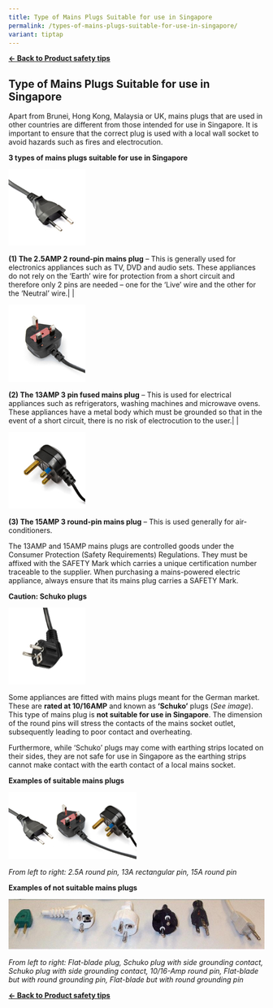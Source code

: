 ```yaml
---
title: Type of Mains Plugs Suitable for use in Singapore
permalink: /types-of-mains-plugs-suitable-for-use-in-singapore/
variant: tiptap
---
```

<p><strong><a href="https://www.consumerproductsafety.gov.sg/consumers/product-safety-tips/home-appliances-and-furniture/" rel="noopener noreferrer nofollow" target="_blank">← Back to Product safety tips</a></strong>
</p>
<h2>Type of Mains Plugs Suitable for use in Singapore</h2>
<p>Apart from Brunei, Hong Kong, Malaysia or UK, mains plugs that are used
in other countries are different from those intended for use in Singapore.
It is important to ensure that the correct plug is used with a local wall
socket to avoid hazards such as fires and electrocution.</p>
<p><strong>3 types of mains plugs suitable for use in Singapore</strong>
</p>
<div class="isomer-image-wrapper">
<img style="width: 30%;" height="auto" width="100%" alt="mains plugs 1" src="/images/consumers/did-you-know/types-of-mains-plugs/mains-plugs-1.jpg">
</div>
<p><strong>(1) The 2.5AMP 2 round-pin mains plug</strong> – This is generally
used for electronics appliances such as TV, DVD and audio sets. These appliances
do not rely on the ‘Earth’ wire for protection from a short circuit and
therefore only 2 pins are needed – one for the ‘Live’ wire and the other
for the ‘Neutral’ wire.| |</p>
<div class="isomer-image-wrapper">
<img style="width: 30%;" height="auto" width="100%" alt="mains plugs 2" src="/images/consumers/did-you-know/types-of-mains-plugs/mains-plugs-2.jpg">
</div>
<p><strong>(2) The 13AMP 3 pin fused mains plug</strong> – This is used for
electrical appliances such as refrigerators, washing machines and microwave
ovens. These appliances have a metal body which must be grounded so that
in the event of a short circuit, there is no risk of electrocution to the
user.| |</p>
<div class="isomer-image-wrapper">
<img style="width: 30%;" height="auto" width="100%" alt="mains plugs 3" src="/images/consumers/did-you-know/types-of-mains-plugs/mains-plugs-3.jpg">
</div>
<p><strong>(3) The 15AMP 3 round-pin mains plug</strong> – This is used generally
for air-conditioners.</p>
<p>The 13AMP and 15AMP mains plugs are controlled goods under the Consumer
Protection (Safety Requirements) Regulations. They must be affixed with
the SAFETY Mark which carries a unique certification number traceable to
the supplier. When purchasing a mains-powered electric appliance, always
ensure that its mains plug carries a SAFETY Mark.</p>
<p><strong>Caution: Schuko plugs</strong>
</p>
<div class="isomer-image-wrapper">
<img style="width: 30%;" height="auto" width="100%" alt="mains plugs 4" src="/images/consumers/did-you-know/types-of-mains-plugs/mains-plugs-4.jpg">
</div>
<p>Some appliances are fitted with mains plugs meant for the German market.
These are <strong>rated at 10/16AMP</strong> and known as <strong>‘Schuko’</strong> plugs
(<em>See image</em>). This type of mains plug is <strong>not suitable for use in Singapore</strong>.
The dimension of the round pins will stress the contacts of the mains socket
outlet, subsequently leading to poor contact and overheating.</p>
<p>Furthermore, while ‘Schuko’ plugs may come with earthing strips located
on their sides, they are not safe for use in Singapore as the earthing
strips cannot make contact with the earth contact of a local mains socket.</p>
<p><strong>Examples of suitable mains plugs</strong>
</p>
<div class="isomer-image-wrapper">
<img style="width: 50%;" height="auto" width="100%" alt="mains plugs 5" src="/images/consumers/did-you-know/types-of-mains-plugs/mains-plugs-5.jpg">
</div>
<p><em>From left to right: 2.5A round pin, 13A rectangular pin, 15A round pin</em>
</p>
<p><strong>Examples of not suitable mains plugs</strong>
</p>
<div class="isomer-image-wrapper">
<img style="width: 100%" height="auto" width="100%" alt="non approved mains plugs" src="/images/consumers/did-you-know/types-of-mains-plugs/non-approved-mains-plugs.jpg">
</div>
<p><em>From left to right: Flat-blade plug, Schuko plug with side grounding contact, Schuko plug with side grounding contact, 10/16-Amp round pin, Flat-blade but with round grounding pin, Flat-blade but with round grounding pin</em>
</p>
<p><strong><a href="/consumers/product-safety-tips/home-appliances-and-furniture" rel="noopener noreferrer nofollow" target="_blank">← Back to Product safety tips</a></strong>
</p>